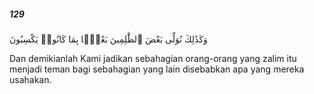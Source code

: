 ##### 129

<span class="ayah">وَكَذَٰلِكَ نُوَلِّى بَعْضَ ٱلظَّٰلِمِينَ بَعْضًۢا بِمَا كَانُوا۟ يَكْسِبُونَ</span>

<span class="ayah_translation">Dan demikianlah Kami jadikan sebahagian orang-orang yang zalim itu menjadi teman bagi sebahagian yang lain disebabkan apa yang mereka usahakan.</span>
